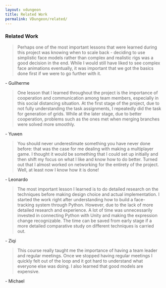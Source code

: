 ```yaml
---
layout: vdungeon
title: Related Work
permalink: VDungeon/related/
---
```


### Related Work



<div class="row">
  <div class="col s12 m7">
    <blockquote>
    Perhaps one of the most important lessons that were learned during this project was knowing when to scale back - deciding to use simplistic face models rather than complex and realistic rigs was a good decision in the end. While I would still have liked to see complex face animations eventually, it was important that we got the basics done first if we were to go further with it.
    </blockquote> - Guilherme
  </div>
</div>

<div class="row">
  <div class="col s12 m7 offset-m5">
    <blockquote>
    One lesson that I learned throughout the project is the importance of cooperation and communication among team members, especially in this social distancing situation. At the first stage of the project, due to not fully understanding the task assignments, I repeatedly did the task for generation of grids. While at the later stage, due to better cooperation, problems such as the ones met when merging branches were solved more smoothly.
    </blockquote> - Yuwen
  </div>
</div>

<div class="row">
  <div class="col s12 m7">
    <blockquote>
You should never underestimate something you have never done before: that was the case for me dealing with making a multiplayer game. I thought it would be something that I could set up initially and then shift my focus on what I like and know how to do better. Turned out that I almost worked on networking for the entirety of the project. Well, at least now I know how it is done! 
    </blockquote> - Leonardo
  </div>
</div>

<div class="row">
  <div class="col s12 m7 offset-m5">
    <blockquote>
The most important lesson I learned is to do detailed research on the techniques before making design choice and actual implementation. I started the work right after understanding how to build a face-tracking system through Python. However, due to the lack of more detailed research and experience. A lot of time was unnecessarily invested in connecting Python with Unity and making the expression change recognizable. The time can be saved from early stage if a more detailed comparative study on different techniques is carried out.
    </blockquote> - Ziqi
  </div>
</div>

<div class="row">
  <div class="col s12 m7">
    <blockquote>
This course really taught me the importance of having a team leader and regular meetings. Once we stopped having regular meetings I quickly felt out of the loop and it got hard to understand what everyone else was doing. I also learned that good models are expensive.
    </blockquote> - Michael
  </div>
</div>

